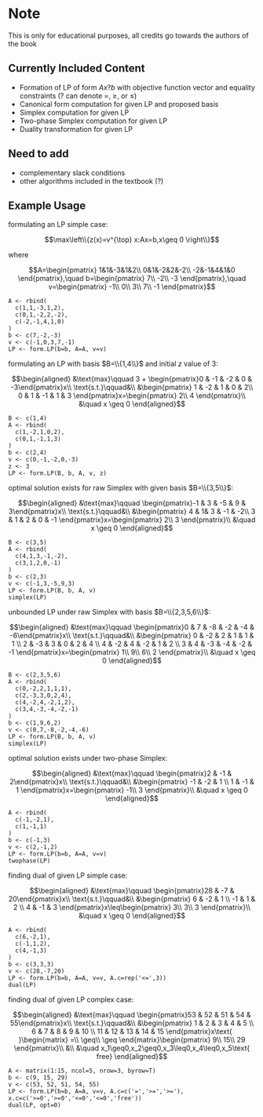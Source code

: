 # Note
This is only for educational purposes, all credits go towards the authors of the book

## Currently Included Content
- Formation of LP of form $Ax?b$ with objective function vector and equality constraints (? can denote $=$, $\geq$, or $\leq$)
- Canonical form computation for given LP and proposed basis
- Simplex computation for given LP
- Two-phase Simplex computation for given LP
- Duality transformation for given LP

## Need to add
- complementary slack conditions
- other algorithms included in the textbook (?)

## Example Usage
formulating an LP simple case:

$$\max\left\\{z(x)=v^{\top} x:Ax=b,x\geq 0 \right\\}$$

where

$$A=\begin{pmatrix}
1&1&-3&1&2\\
0&1&-2&2&-2\\
-2&-1&4&1&0
\end{pmatrix},\quad b=\begin{pmatrix}
7\\
-2\\
-3
\end{pmatrix},\quad v=\begin{pmatrix}
-1\\
0\\
3\\
7\\
-1
\end{pmatrix}$$

```
A <- rbind(
  c(1,1,-3,1,2),
  c(0,1,-2,2,-2),
  c(-2,-1,4,1,0)
)
b <- c(7,-2,-3)
v <- c(-1,0,3,7,-1)
LP <- form.LP(b=b, A=A, v=v)
```
formulating an LP with basis $B=\\{1,4\\}$ and initial $z$ value of $3$:

$$\begin{aligned}
    &\text{max}\qquad 3 + \begin{pmatrix}0 & -1 & -2 & 0 & -3\end{pmatrix}x\\
    \text{s.t.}\qquad&\\
    &\begin{pmatrix}
    1 & -2 & 1 & 0 & 2\\
    0 & 1 & -1 & 1 & 3
\end{pmatrix}x=\begin{pmatrix}
    2\\
    4
\end{pmatrix}\\
&\quad x \geq 0
\end{aligned}$$

```
B <- c(1,4)
A <- rbind(
  c(1,-2,1,0,2),
  c(0,1,-1,1,3)
)
b <- c(2,4)
v <- c(0,-1,-2,0,-3)
z <- 3
LP <- form.LP(B, b, A, v, z)
```
optimal solution exists for raw Simplex with given basis $B=\\{3,5\\}$:

$$\begin{aligned}
    &\text{max}\qquad \begin{pmatrix}-1 & 3 & -5 & 9 & 3\end{pmatrix}x\\
    \text{s.t.}\qquad&\\
    &\begin{pmatrix}
    4 & 1& 3 & -1 & -2\\
    3 & 1 & 2 & 0 & -1
\end{pmatrix}x=\begin{pmatrix}
    2\\
    3
\end{pmatrix}\\
&\quad x \geq 0
\end{aligned}$$

```
B <- c(3,5)
A <- rbind(
  c(4,1,3,-1,-2),
  c(3,1,2,0,-1)
)
b <- c(2,3)
v <- c(-1,3,-5,9,3)
LP <- form.LP(B, b, A, v)
simplex(LP)
```
unbounded LP under raw Simplex with basis $B=\\{2,3,5,6\\}$:

$$\begin{aligned}
    &\text{max}\qquad \begin{pmatrix}0 & 7 & -8 & -2 & -4 & -6\end{pmatrix}x\\
    \text{s.t.}\qquad&\\
    &\begin{pmatrix}
0 & -2 & 2 & 1 & 1 & 1 \\
2 & -3 & 3 & 0 & 2 & 4 \\
4 & -2 & 4 & -2 & 1 & 2 \\
3 & 4 & -3 & -4 & -2 & -1
\end{pmatrix}x=\begin{pmatrix}
    1\\
    9\\
    6\\
    2
\end{pmatrix}\\
&\quad x \geq 0
\end{aligned}$$

```
B <- c(2,3,5,6)
A <- rbind(
  c(0,-2,2,1,1,1),
  c(2,-3,3,0,2,4),
  c(4,-2,4,-2,1,2),
  c(3,4,-3,-4,-2,-1)
)
b <- c(1,9,6,2)
v <- c(0,7,-8,-2,-4,-6)
LP <- form.LP(B, b, A, v)
simplex(LP)
```
optimal solution exists under two-phase Simplex:

$$\begin{aligned}
    &\text{max}\qquad \begin{pmatrix}2 & -1 & 2\end{pmatrix}x\\
    \text{s.t.}\qquad&\\
    &\begin{pmatrix}
-1 & -2 & 1 \\
1 & -1 & 1
\end{pmatrix}x=\begin{pmatrix}
    -1\\
    3
\end{pmatrix}\\
&\quad x \geq 0
\end{aligned}$$

```
A <- rbind(
  c(-1,-2,1),
  c(1,-1,1)
)
b <- c(-1,3)
v <- c(2,-1,2)
LP <- form.LP(b=b, A=A, v=v)
twophase(LP)
```
finding dual of given LP simple case:

$$\begin{aligned}
    &\text{max}\qquad \begin{pmatrix}28 & -7 & 20\end{pmatrix}x\\
    \text{s.t.}\qquad&\\
    &\begin{pmatrix}
6 & -2 & 1 \\
-1 & 1 & 2 \\
4 & -1 & 3
\end{pmatrix}x\leq\begin{pmatrix}
    3\\
    3\\
    3
\end{pmatrix}\\
&\quad x \geq 0
\end{aligned}$$

```
A <- rbind(
  c(6,-2,1),
  c(-1,1,2),
  c(4,-1,3)
)
b <- c(3,3,3)
v <- c(28,-7,20)
LP <- form.LP(b=b, A=A, v=v, A.c=rep('<=',3))
dual(LP)
```
finding dual of given LP complex case:

$$\begin{aligned}
    &\text{max}\qquad \begin{pmatrix}53 & 52 & 51 & 54 & 55\end{pmatrix}x\\
    \text{s.t.}\qquad&\\
    &\begin{pmatrix}
    1 & 2 & 3 & 4 & 5 \\
    6 & 7 & 8 & 9 & 10 \\
    11 & 12 & 13 & 14 & 15
\end{pmatrix}x\text{ }\begin{matrix}
    =\\
    \geq\\
    \geq
\end{matrix}\begin{pmatrix}
    9\\
    15\\
    29
\end{pmatrix}\\
&\\
&\quad x_1\geq0,x_2\geq0,x_3\leq0,x_4\leq0,x_5\text{ free}
\end{aligned}$$

```
A <- matrix(1:15, ncol=5, nrow=3, byrow=T)
b <- c(9, 15, 29)
v <- c(53, 52, 51, 54, 55)
LP <- form.LP(b=b, A=A, v=v, A.c=c('=','>=','>='), x.c=c('>=0','>=0','<=0','<=0','free'))
dual(LP, opt=0)
```
